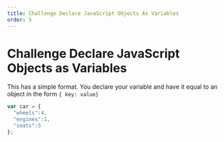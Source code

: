 ```yaml
---
title: Challenge Declare JavaScript Objects As Variables
order: 5
---
```

# Challenge Declare JavaScript Objects as Variables

This has a simple format. You declare your variable and have it equal to an object in the form `{ key: value}`

```javascript
var car = {
  "wheels":4,
  "engines":1,
  "seats":5
};
```
